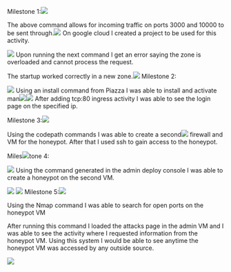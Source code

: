 Milestone 1:![](media/image1.png)

The above command allows for incoming traffic on ports 3000 and 10000 to
be sent through.![](media/image2.png)
On google cloud I created a project to be used for this activity.

![](media/image3.png)
Upon running the next command I get an error saying the zone is
overloaded and cannot process the request.

The startup worked correctly in a new
zone.![](media/image4.png)
Milestone 2:

![](media/image5.png)
Using an install command from Piazza I was able to install and activate
man![](media/image6.png)![](media/image7.png)
After adding tcp:80 ingress activity I was able to see the login page on
the specified ip.

Milestone 3:![](media/image8.png)

Using the codepath commands I was able to create a
second![](media/image9.png)
firewall and VM for the honeypot. After that I used ssh to gain access
to the honeypot.

Miles![](media/image10.png)tone 4:

![](media/image11.png)
Using the command generated in the admin deploy console I was able to
create a honeypot on the second VM.

![](media/image12.png)
![](media/image13.png)
Milestone 5:![](media/image14.png)

Using the Nmap command I was able to search for open ports on the
honeypot VM

After running this command I loaded the attacks page in the admin VM and
I was able to see the activity where I requested information from the
honeypot VM. Using this system I would be able to see anytime the
honeypot VM was accessed by any outside source.

![](media/image15.png)

